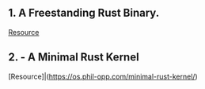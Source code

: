 ## 1. A Freestanding Rust Binary.
[Resource](https://os.phil-opp.com/freestanding-rust-binary/)

## 2. - A Minimal Rust Kernel
[Resource]|(https://os.phil-opp.com/minimal-rust-kernel/)
